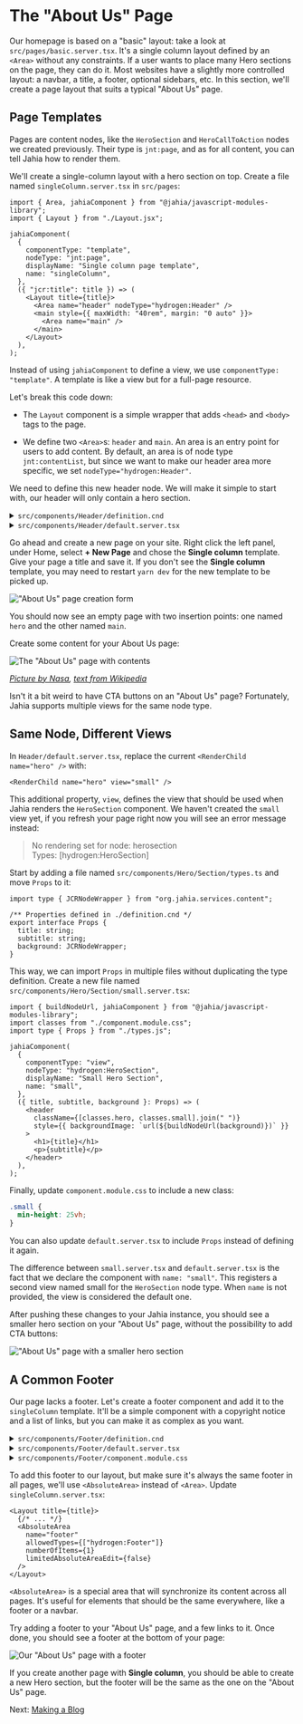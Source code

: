 # The "About Us" Page

Our homepage is based on a "basic" layout: take a look at `src/pages/basic.server.tsx`. It's a single column layout defined by an `<Area>` without any constraints. If a user wants to place many Hero sections on the page, they can do it. Most websites have a slightly more controlled layout: a navbar, a title, a footer, optional sidebars, etc. In this section, we'll create a page layout that suits a typical "About Us" page.

## Page Templates

Pages are content nodes, like the `HeroSection` and `HeroCallToAction` nodes we created previously. Their type is `jnt:page`, and as for all content, you can tell Jahia how to render them.

We'll create a single-column layout with a hero section on top. Create a file named `singleColumn.server.tsx` in `src/pages`:

```tsx
import { Area, jahiaComponent } from "@jahia/javascript-modules-library";
import { Layout } from "./Layout.jsx";

jahiaComponent(
  {
    componentType: "template",
    nodeType: "jnt:page",
    displayName: "Single column page template",
    name: "singleColumn",
  },
  ({ "jcr:title": title }) => (
    <Layout title={title}>
      <Area name="header" nodeType="hydrogen:Header" />
      <main style={{ maxWidth: "40rem", margin: "0 auto" }}>
        <Area name="main" />
      </main>
    </Layout>
  ),
);
```

Instead of using `jahiaComponent` to define a view, we use `componentType: "template"`. A template is like a view but for a full-page resource.

Let's break this code down:

- The `Layout` component is a simple wrapper that adds `<head>` and `<body>` tags to the page.

- We define two `<Area>`s: `header` and `main`. An area is an entry point for users to add content. By default, an area is of node type `jnt:contentList`, but since we want to make our header area more specific, we set `nodeType="hydrogen:Header"`.

We need to define this new header node. We will make it simple to start with, our header will only contain a hero section.

<details>
<summary><code>src/components/Header/definition.cnd</code></summary>

```cnd
[hydrogen:Header] > jnt:content
 + hero (hydrogen:HeroSection)
```

We don't extend `hydrogen:component` because we don't want to make this component available to users. It's a technical node that will contain a single `HeroSection`.

</details>
<details>
<summary><code>src/components/Header/default.server.tsx</code></summary>

```tsx
import { jahiaComponent, RenderChild } from "@jahia/javascript-modules-library";

jahiaComponent(
  {
    componentType: "view",
    nodeType: "hydrogen:Header",
  },
  () => <RenderChild name="hero" />,
);
```

</details>

Go ahead and create a new page on your site. Right click the left panel, under Home, select **+ New Page** and chose the **Single column** template. Give your page a title and save it. If you don't see the **Single column** template, you may need to restart `yarn dev` for the new template to be picked up.

!["About Us" page creation form](create-about-page.png)

You should now see an empty page with two insertion points: one named `hero` and the other named `main`.

Create some content for your About Us page:

![The "About Us" page with contents](about-us-big-hero.png)

_[Picture by Nasa](https://unsplash.com/photos/photo-of-outer-space-Q1p7bh3SHj8), [text from Wikipedia](https://en.wikipedia.org/w/index.php?title=Hydrogen&oldid=1279844492)_

Isn't it a bit weird to have CTA buttons on an "About Us" page? Fortunately, Jahia supports multiple views for the same node type.

## Same Node, Different Views

In `Header/default.server.tsx`, replace the current `<RenderChild name="hero" />` with:

```tsx
<RenderChild name="hero" view="small" />
```

This additional property, `view`, defines the view that should be used when Jahia renders the `HeroSection` component. We haven't created the `small` view yet, if you refresh your page right now you will see an error message instead:

> No rendering set for node: herosection<br/>
> Types: [hydrogen:HeroSection]

Start by adding a file named `src/components/Hero/Section/types.ts` and move `Props` to it:

```tsx
import type { JCRNodeWrapper } from "org.jahia.services.content";

/** Properties defined in ./definition.cnd */
export interface Props {
  title: string;
  subtitle: string;
  background: JCRNodeWrapper;
}
```

This way, we can import `Props` in multiple files without duplicating the type definition. Create a new file named `src/components/Hero/Section/small.server.tsx`:

```tsx
import { buildNodeUrl, jahiaComponent } from "@jahia/javascript-modules-library";
import classes from "./component.module.css";
import type { Props } from "./types.js";

jahiaComponent(
  {
    componentType: "view",
    nodeType: "hydrogen:HeroSection",
    displayName: "Small Hero Section",
    name: "small",
  },
  ({ title, subtitle, background }: Props) => (
    <header
      className={[classes.hero, classes.small].join(" ")}
      style={{ backgroundImage: `url(${buildNodeUrl(background)})` }}
    >
      <h1>{title}</h1>
      <p>{subtitle}</p>
    </header>
  ),
);
```

Finally, update `component.module.css` to include a new class:

```css
.small {
  min-height: 25vh;
}
```

You can also update `default.server.tsx` to include `Props` instead of defining it again.

The difference between `small.server.tsx` and `default.server.tsx` is the fact that we declare the component with `name: "small"`. This registers a second view named small for the `HeroSection` node type. When `name` is not provided, the view is considered the default one.

After pushing these changes to your Jahia instance, you should see a smaller hero section on your "About Us" page, without the possibility to add CTA buttons:

!["About Us" page with a smaller hero section](about-us-small-hero.png)

## A Common Footer

Our page lacks a footer. Let's create a footer component and add it to the `singleColumn` template. It'll be a simple component with a copyright notice and a list of links, but you can make it as complex as you want.

<details>
<summary><code>src/components/Footer/definition.cnd</code></summary>

```cnd
[hydrogen:Footer] > jnt:content, hydrogen:component orderable
 - notice (string) i18n mandatory
 + * (jmix:link) = jmix:link

```

</details>

<details>
<summary><code>src/components/Footer/default.server.tsx</code></summary>

```tsx
import {
  AddContentButtons,
  getChildNodes,
  jahiaComponent,
  Render,
} from "@jahia/javascript-modules-library";
import classes from "./component.module.css";

interface Props {
  notice: string;
}

jahiaComponent(
  {
    componentType: "view",
    nodeType: "hydrogen:Footer",
    displayName: "Default Footer",
  },
  ({ notice }: Props, { renderContext, currentNode }) => {
    return (
      <footer className={classes.footer}>
        {/* In edition mode, links are piled up to make edition easier */}
        <nav style={{ flexDirection: renderContext.isEditMode() ? "column" : "row" }}>
          {getChildNodes(currentNode, -1, 0, (node) => node.isNodeType("jnt:content")).map(
            (node) => (
              // @ts-expect-error Fix the types
              <Render key={node.getIdentifier()} node={node} />
            ),
          )}
          <AddContentButtons />
        </nav>
        <p>
          © {new Date().getFullYear()} {notice}
        </p>
      </footer>
    );
  },
);
```

</details>

<details>
<summary><code>src/components/Footer/component.module.css</code></summary>

```css
.footer {
  padding: 4rem 1rem;
  color: #fff;
  background: linear-gradient(to bottom, #024, #000);

  > nav {
    display: flex;
    justify-content: center;
    gap: 1rem;
    margin-block: 1rem;
  }

  > p {
    text-align: center;
  }

  a {
    color: inherit;
  }
}
```

</details>

To add this footer to our layout, but make sure it's always the same footer in all pages, we'll use `<AbsoluteArea>` instead of `<Area>`. Update `singleColumn.server.tsx`:

```tsx
<Layout title={title}>
  {/* ... */}
  <AbsoluteArea
    name="footer"
    allowedTypes={["hydrogen:Footer"]}
    numberOfItems={1}
    limitedAbsoluteAreaEdit={false}
  />
</Layout>
```

`<AbsoluteArea>` is a special area that will synchronize its content across all pages. It's useful for elements that should be the same everywhere, like a footer or a navbar.

Try adding a footer to your "About Us" page, and a few links to it. Once done, you should see a footer at the bottom of your page:

![Our "About Us" page with a footer](footer.png)

If you create another page with **Single column**, you should be able to create a new Hero section, but the footer will be the same as the one on the "About Us" page.

Next: [Making a Blog](../4-making-a-blog/)
